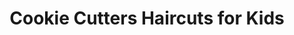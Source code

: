 ---
title: "Cookie Cutters Haircuts for Kids"
url: /layton/cookie-cutters-haircuts-for-kids/
shop: hairdresser
---
